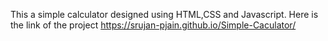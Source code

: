 This a simple calculator designed using HTML,CSS and Javascript.
Here is the link of the project https://srujan-pjain.github.io/Simple-Caculator/
